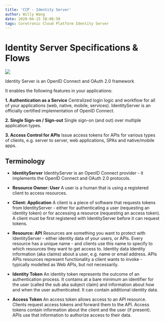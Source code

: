 ```yaml
---
title: 'CCP - Identity Server'
author: Willy Wang
date: 2020-04-15 18:08:50
tags: Coretronic Cloud Platform Identity Server
---
```

# Identity Server Specifications & Flows
![](https://i.imgur.com/SECFI9O.png)

Identity Server is an OpenID Connect and OAuth 2.0 framework

It enables the following features in your applications:

**1. Authentication as a Service**
Centralized login logic and workflow for all of your applications (web, native, mobile, services). IdentityServer is an officially certified implementation of OpenID Connect.

**2. Single Sign-on / Sign-out**
Single sign-on (and out) over multiple application types.

**3. Access Control for APIs**
Issue access tokens for APIs for various types of clients, e.g. server to server, web applications, SPAs and native/mobile apps.

## Terminology

* **IdentityServer**
IdentityServer is an OpenID Connect provider - it implements the OpenID Connect and OAuth 2.0 protocols.

* **Resource Owner: User**
A user is a human that is using a registered client to access resources.

* **Client: Application**
A client is a piece of software that requests tokens from IdentityServer - either for authenticating a user (requesting an identity token) or for accessing a resource (requesting an access token). A client must be first registered with IdentityServer before it can request tokens.

* **Resource: API**
Resources are something you want to protect with IdentityServer - either identity data of your users, or APIs.
Every resource has a unique name - and clients use this name to specify to which resources they want to get access to.
Identity data Identity information (aka claims) about a user, e.g. name or email address.
APIs APIs resources represent functionality a client wants to invoke - typically modelled as Web APIs, but not necessarily.

* **Identity Token**
An identity token represents the outcome of an authentication process. It contains at a bare minimum an identifier for the user (called the sub aka subject claim) and information about how and when the user authenticated. It can contain additional identity data.

* **Access Token**
An access token allows access to an API resource. Clients request access tokens and forward them to the API. Access tokens contain information about the client and the user (if present). APIs use that information to authorize access to their data.

